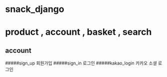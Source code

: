 # snack_django
# product , account , basket , search

## account
#####sign_up
회원가입
#####sign_in
로그인
#####kakao_login
카카오 소셜 로그인
